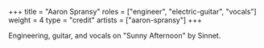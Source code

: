 +++
title = "Aaron Spransy"
roles = ["engineer", "electric-guitar", "vocals"]
weight = 4
type = "credit"
artists = ["aaron-spransy"]
+++

Engineering, guitar, and vocals on "Sunny Afternoon" by Sinnet.
